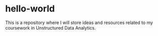 # hello-world
This is a repository where I will store ideas and resources related to my coursework in Unstructured Data Analytics.
